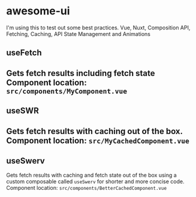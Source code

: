 # awesome-ui

I'm using this to test out some best practices. 
Vue, Nuxt, Composition API, Fetching, Caching, API State Management and Animations

## useFetch
Gets fetch results including fetch state
Component location: `src/components/MyComponent.vue`
---
## useSWR
Gets fetch results with caching out of the box.
Component location: `src/MyCachedComponent.vue`
---
## useSwerv
Gets fetch results with caching and fetch state out of the box using a custom composable called `useSwerv` for shorter and more concise code.
Component location: `src/components/BetterCachedComponent.vue`